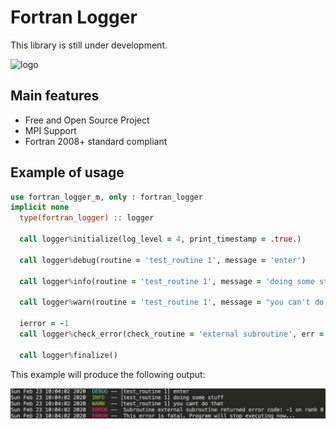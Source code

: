 # Fortran Logger
 
 This library is still under development. 

![logo]( https://travis-ci.com/ShatrovOA/Fortran-Logger.svg?branch=master)

## Main features
- Free and Open Source Project
- MPI Support
- Fortran 2008+ standard compliant

## Example of usage

```fortran
use fortran_logger_m, only : fortran_logger
implicit none
  type(fortran_logger) :: logger

  call logger%initialize(log_level = 4, print_timestamp = .true.)

  call logger%debug(routine = 'test_routine 1', message = 'enter')

  call logger%info(routine = 'test_routine 1', message = 'doing some stuff')

  call logger%warn(routine = 'test_routine 1', message = "you can't do that")

  ierror = -1
  call logger%check_error(check_routine = 'external subroutine', err = ierror, is_fatal = .true.)

  call logger%finalize()
```

This example will produce the following output:

![Sample Output](./doc/sample_output.png)